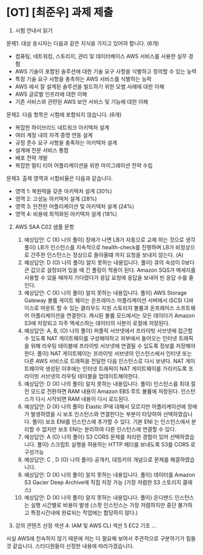 # [OT] [최준우] 과제 제출
1. 시험 안내서 읽기

문제1. 대상 응시자는 다음과 같은 지식을 가지고 있어햐 합니다. (6개)
* 컴퓨팅, 네트워킹, 스토리지, 관리 및 데이터베이스 AWS 서비스를 사용한 실무 경험
* AWS 기술이 포함된 솔루션에 대한 기술 요구 사항을 식별하고 정의할 수 있는 능력
* 특정 기술 요구 사항을 충촉하는 AWS 서비스를 식별하는 능력
* AWS 에서 잘 설계된 솔루션을 빌드하기 위한 모범 사례에 대한 이해
* AWS 글로벌 인프라에 대한 이해
* 기존 서비스와 관련된 AWS 보안 서비스 및 기능에 대한 이해


문제2. 다음 항목은 시험에 포함되지 않습니다. (6개)
* 복잡한 하이브리드 네트워크 아키텍처 설계
* 여러 계정 내의 자격 증명 연동 설계
* 규정 준수 요구 사항을 충족하는 아키텍처 설계
* 설계에 전문 서비스 통합
* 배포 전략 개발
* 복잡한 멀티 티어 어플리케이션을 위한 마이그레이션 전략 수립


문제3. 출제 영역과 시험비율은 다음과 같습니다.
* 영역 1: 복원력을 갖춘 아키텍처 설계 (30%)
* 영역 2: 고성능 아키텍처 설계 (28%)
* 영역 3: 안전한 어플리케이션 및 아키텍처 설계 (24%)
* 영역 4: 비용에 최적화된 아키텍처 설계 (18%)


2. AWS SAA C02 샘플 문항

    1. 예상답안: C (X)
       나의 풀이)  장애가 나면 LB가 자동으로 교체 하는 것으로 생각
       풀이)  LB가 인스턴스를 지속적으로 health-check를 진행하며 LB가 비정상으로
       간주한 인스턴스는 정상으로 돌아올떄 까지 요청을 보내지 않는다. (A)
    2. 예상답안: D (O)
       나의 풀이)  알지 못하는 내용입니다.
       풀이)  큐의 속성이 0보다 큰 값으로 설정되어 있을 때 긴 폴링이 적용이 된다.
       Amazon SQS가 메세지를 사용할 수 있을 때까지 기다렸다가 응답 요청에 			응답을 보내어 빈 응답 수를 줄인다.
    3. 예상답안: C (X)
       나의 풀이)  알지 못하는 내용입니다.
       풀이) AWS Storage Gateway 볼륨 게이트 웨이는 온프레미스 어플리케이션 			서버에서 iSCSI 디바이스로 마운트 할 수 있는 클라우드 지원 스토리지 볼륨과 		온프레미스 소프트웨어 어플리케이션을 연결한다. 캐시된 볼륨 모드에서는 			모든 데이터가 Amazon S3에 저장되고 자주 엑세스하는 데이터의 사본이 			로컬에 저장된다.
    4. 예상답안:  A, B, (O)
       나의 풀이)  퍼플릭 서브넷에서 프라이빗 서브넷에 접근할 수 있도록 NAT 					게이트웨이를 구성해야하고 외부에서 들어오는 인터넷 트래픽을 위해 				라우팅 테이블에 프라이빗 서브넷에 연결될 수 있도록 정보를 						저장해야한다.
       풀이) NAT 게이트웨이는 프라이빗 서브넷의 인스턴스에서 인터넷 또는 다른 AWS 		서비스로 트래픽을 전달한 다음 인스턴스로 다시 보낸다. NAT 게이트웨이악 			생성된 이후에는 인터넷 트래픽이 NAT 게이트웨이를 가리키도록 프라이빗 			서브넷의 라우팅 테이블을 업데이트해야한다.
    5. 예상답안: D (X)
       나의 풀이) 알지 못하는 내용입니다.
       풀이) 인스턴스를 최대 절전 모드로 전환하면 RAM 내용이 Amazon EBS 루트 			볼륨에 저장된다. 인스턴스가 다시 시작되면 RAM 내용이 다시 로드된다.
    6. 예상답안: D (X)
       나의 풀이)  Elastic IP에 대해서 모르지만 어플리케이션에 장애가 발생하였을 시  				보조 인스턴스와 연결한다는 부분이 타당하여 선택하였습니다.
       풀이) 보조 ENI를 인스턴스에 추가할 수 있다. 기본 ENI 는 인스턴스에서 분리할 수 		없지만 보조 ENI는 분리하여 다른 인스턴스에 연결할 수 있다.
    7. 예상답안: A (O)
       나의 풀이) S3 CORS 문제를 처리한 경험이 있어 선택하였습니다.
       풀이) 스크립트 실행을 허용하는 HTTP 헤더를 보내도록 S3를 CORS 로 구성가능
    8. 예상답안: C , D (O)
       나의 풀이) 공개키, 대칭키의 개념으로 문제를 해결하였습니다.
    9. 예상답안: D (X)
       나의 풀이) 알지 못하는 내용입니다.
       풀이) 데이터를 Amazon S3 Gacier Deep Archive에 직접 저장 가능 (가장 			저렴한 S3 스토리지 클래스)
    10. 예상답안: D (X)
        나의 풀이) 알지 못하는 내용입니다.
        풀이) 온디맨드 인스턴스는 실행 시간별로 비용이 발생 (스팟 인스턴스는 가장 				저렴하지만 중단 불가하고 특정시간내에 완료되는 작업에는 합당하지 않다.)



4. 강의 콘텐츠 선정
   섹션 4: IAM 및 AWS CLI
   섹션 5 EC2 기초
   …

사실 AWS에 친숙하지 않기 때문에 저는 다 필요해 보여서 주관적으로 구분하기가 힘들 것 같습니다.
스터디원들이 선정한 내용에 따라가겠습니다.
